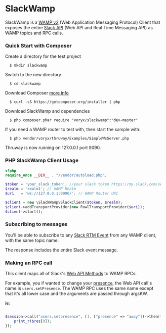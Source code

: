 SlackWamp
===========

SlackWamp is a [WAMP v2](http://wamp.ws/) (Web Application Messaging Protocol) Client that exposes the entire [Slack API](https://api.slack.com/) (Web API and Real Time Messaging API) as WAMP topics and RPC calls.


### Quick Start with Composer

Create a directory for the test project

      $ mkdir slackwamp

Switch to the new directory

      $ cd slackwamp

Download Composer [more info](https://getcomposer.org/doc/00-intro.md#downloading-the-composer-executable)

      $ curl -sS https://getcomposer.org/installer | php
      
Download SlackWamp and dependencies

      $ php composer.phar require "voryx/slackwamp":"dev-master"

If you need a WAMP router to test with, then start the sample with:

      $ php vendor/voryx/thruway/Examples/SimpleWsServer.php
    
Thruway is now running on 127.0.0.1 port 9090.

### PHP SlackWamp Client Usage

```php
<?php
require_once __DIR__ . "/vendor/autoload.php";

$token = 'your_slack_token'; //your slack token https://my.slack.com/services/new/bot
$realm = 'realm1'; // WAMP Realm
$uri   = 'ws://127.0.0.1:9090/'; // WAMP Router URI

$client = new \SlackWamp\SlackClient($token, $realm);
$client->addTransportProvider(new PawlTransportProvider($uri));
$client->start();
```

### Subscribing to messages

You'll be able to subscribe to any [Slack RTM Event](https://api.slack.com/rtm) from any WAMP client, with the same topic name.

The response includes the entire Slack event message.

### Making an RPC call

This client maps all of Slack's [Web API Methods](https://api.slack.com/methods) to WAMP RPCs.
 
For example, you if wanted to change your [presence](https://api.slack.com/methods/users.setPresence), the Web API call's name is `users.setPresence`.  The WAMP RPC uses the same name except that it's all lower case and the arguments are passed through argsKW.

ie:
```PHP

$session->call("users.setpresence", [], ["presence" => "away"])->then(function ($res) {
    print_r($res[0]);
});
    
```    

